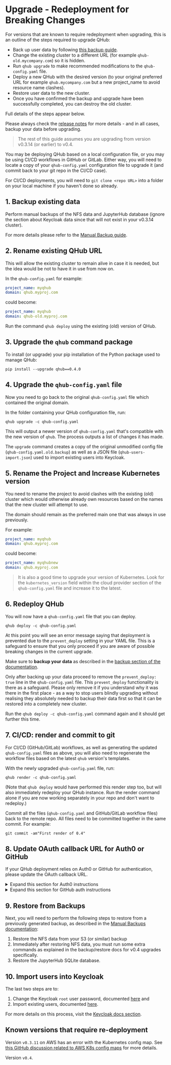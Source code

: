# Upgrade - Redeployment for Breaking Changes

For versions that are known to require redeployment when upgrading, this is an outline of the steps required to upgrade QHub:

- Back up user data by following [this backup guide](./backup.md).
- Change the existing cluster to a different URL (for example `qhub-old.mycompany.com`) so it is hidden.
- Run `qhub upgrade` to make recommended modifications to the `qhub-config.yaml` file.
- Deploy a new QHub with the desired version (to your original preferred URL for example `qhub.mycompany.com` but a new project_name to avoid resource name clashes).
- Restore user data to the new cluster.
- Once you have confirmed the backup and upgrade have been successfully completed, you can destroy the old cluster.

Full details of the steps appear below.

Please always check the [release notes](../dev_guide/changelog.md) for more details - and in all cases, backup your data before upgrading.

> The rest of this guide assumes you are upgrading from version v0.3.14 (or earlier) to v0.4.

You may be deploying QHub based on a local configuration file, or you may be using CI/CD workflows in GitHub or GitLab. Either way, you will need to locate a copy of your `qhub-config.yaml` configuration file to upgrade it (and commit back to your git repo in the CI/CD case).

For CI/CD deployments, you will need to `git clone <repo URL>` into a folder on your local machine if you haven't done so already.

## 1. Backup existing data

Perform manual backups of the NFS data and JupyterHub database (ignore the section about Keycloak data since that will not exist in your v0.3.14 cluster).

For more details please refer to the [Manual Backup guide](./backup.md).

## 2. Rename existing QHub URL

This will allow the existing cluster to remain alive in case it is needed, but the idea would be not to have it in use from now on.

In the `qhub-config.yaml` for example:

```yaml
project_name: myqhub
domain: qhub.myproj.com
```

could become:

```yaml
project_name: myqhub
domain: qhub-old.myproj.com
```

Run the command `qhub deploy` using the existing (old) version of QHub.

## 3. Upgrade the `qhub` command package

To install (or upgrade) your pip installation of the Python package used to manage QHub:

```shell
pip install --upgrade qhub==0.4.0
```

## 4. Upgrade the `qhub-config.yaml` file

Now you need to go back to the original `qhub-config.yaml` file which contained the original domain.

In the folder containing your QHub configuration file, run:

```shell
qhub upgrade -c qhub-config.yaml
```

This will output a newer version of `qhub-config.yaml` that's compatible with the new version of `qhub`. The process outputs a list of changes it has made.

The `upgrade` command creates a copy of the original unmodified config file (`qhub-config.yaml.old.backup`) as well as a JSON file (`qhub-users-import.json`) used to import existing users into Keycloak.

## 5. Rename the Project and Increase Kubernetes version

You need to rename the project to avoid clashes with the existing (old) cluster which would otherwise already own resources based on the names that the new cluster will attempt to use.

The domain should remain as the preferred main one that was always in use previously.

For example:

```yaml
project_name: myqhub
domain: qhub.myproj.com
```

could become:

```yaml
project_name: myqhubnew
domain: qhub.myproj.com
```

> It is also a good time to upgrade your version of Kubernetes. Look for the `kubernetes_version` field within the cloud provider section of the `qhub-config.yaml` file and increase it to the latest.

## 6. Redeploy QHub

You will now have a `qhub-config.yaml` file that you can deploy.

```shell
qhub deploy -c qhub-config.yaml
```

At this point you will see an error message saying that deployment is prevented due to the `prevent_deploy` setting in your YAML file. This is a safeguard to ensure that you only proceed if you are aware of possible breaking changes in the current upgrade.

Make sure to **backup your data** as described in the [backup section of the documentation](./backup.md).

Only after backing up your data proceed to remove the `prevent_deploy: true` line in the `qhub-config.yaml` file. This `prevent_deploy` functionality is there as a safeguard. Please only remove it if you understand why it was there in the first place - as a way to stop users blindly upgrading without realising they absolutely needed to backup their data first so that it can be restored into a completely new cluster.

Run the `qhub deploy -c qhub-config.yaml` command again and it should get further this time.

## 7. CI/CD: render and commit to git

For CI/CD (GitHub/GitLab) workflows, as well as generating the updated `qhub-config.yaml` files as above, you will also need to regenerate the workflow files based on the latest `qhub` version's templates.

With the newly upgraded `qhub-config.yaml` file, run:

```shell
qhub render -c qhub-config.yaml
```

(Note that `qhub deploy` would have performed this render step too, but will also immediately redeploy your QHub instance. Run the render command alone if you are now working separately in your repo and don't want to redeploy.)

Commit all the files (`qhub-config.yaml` and GitHub/GitLab workflow files) back to the remote repo. All files need to be committed together in the same commit. For example:

```shell
git commit -am"First render of 0.4"
```

## 8. Update OAuth callback URL for Auth0 or GitHub

If your QHub deployment relies on Auth0 or GitHub for authentication, please update the OAuth callback URL.

<details><summary>Expand this section for Auth0 instructions </summary>

1. Navigate to the your Auth0 tenancy homepage and from there select "Applications".

2. Select the "Regular Web Application" with the name of your deployment.

3. Under the "Application URIs" section, paste the new OAuth callback URL in the "Allowed Callback URLs" text block.
   The URL should be `https://{your-qhub-domain}/auth/realms/qhub/broker/auth0/endpoint`, replacing `{your-qhub-domain}` with your literal domain of course.

</details>

<details><summary>Expand this section for GitHub auth instructions </summary>

1. Go to <https://github.com/settings/developers>.

2. Click "OAuth Apps" and then click the app representing your QHub instance.

3. Under "Authorization callback URL", paste the new GitHub callback URL.
   The URL should be `https://{your-qhub-domain}/auth/realms/qhub/broker/github/endpoint`, replacing `{your-qhub-domain}` with your literal domain of course.

</details>

## 9. Restore from Backups

Next, you will need to perform the following steps to restore from a previously generated backup, as described in the [Manual Backups documentation](./backup.md):

1. Restore the NFS data from your S3 (or similar) backup
2. Immediately after restoring NFS data, you must run some extra commands as explained in the backup/restore docs for v0.4 upgrades specifically.
3. Restore the JupyterHub SQLite database.

## 10. Import users into Keycloak

The last two steps are to:

1. Change the Keycloak `root` user password, documented [here](../installation/login.md#change-keycloak-root-password) and
2. Import existing users, documented [here](../admin_guide/backup.md#import-keycloak).

For more details on this process, visit the [Keycloak docs section](../installation/login.md).


## Known versions that require re-deployment

Version `v0.3.11` on AWS has an error with the Kubernetes config map. See [this GitHub discussion related to AWS K8s config maps](https://github.com/Quansight/qhub/discussions/841) for more details.

Version `v0.4`.

